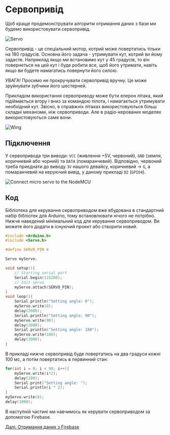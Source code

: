 # Сервопривід

Щоб краще продемонструвати алгоритм отримання даних з бази ми будемо використовувати сервопривід.

![Servo](https://github.com/snipter/firebase-iot-codelab/blob/master/docs/assets/image14.png)

Сервопривід - це спеціальний мотор, котрий може повертатись тільки на 180 градусів. Основна його задача - утримувати кут, котрий ви йому задасте. Наприклад якщо ми встановимо кут у 45 градусів, то він повернеться на цей кут і буде робити все, щоб його утримати, навіть якщо ви будете намагатись повернути його силою.

УВАГА! Просимо не прокручувати сервопривід вручну. Це може зруйнувати зубчики його шестерней.

Прикладом використання сервоприводу може бути елерон літака, який підіймається вгору і вниз за командою пілота, і намагається утримувати необхідний кут. Звісно, в справжніх літаках використовуються більш складні механізми, ніж сервоприводи. Але в радіо-керованих моделях використовуються саме вони.

![Wing](https://github.com/snipter/firebase-iot-codelab/blob/master/docs/assets/image31.png)
 
## Підключення

У сервопривода три виводи: `VCC` (живлення +5V, червоний), `GND` (земля, коричневий або чорний) та `DATA` (помаранчевий). Відповідно, червоний треба приєднати до виводу `3V` нашого девайсу, коричневий -> `G`, а помаранчевий на керуючий вивід, у даному прикладі `D2` (`GPIO4`).

![Connect micro servo to the NodeMCU](https://github.com/snipter/firebase-iot-codelab/blob/master/docs/assets/image19.png)

## Код

Бібліотека для керування сервоприводом вже вбудована в стандартний набір бібліотек для Arduino, тому встановлювати нічого не потрібно. Нижче наведений мінімальний код для керування сервоприводом. Ви можете його додати в існуючий проект або створити новий.

```c++
#include <Arduino.h>
#include <Servo.h>

#define SERVO_PIN 4

Servo myServo;

void setup(){
    // Starting serial port
    Serial.begin(115200);
    // Init servo
    myServo.attach(SERVO_PIN);
}
void loop(){
    Serial.println("Setting angle: 0");
    myServo.write(0);
    delay(2000);
    Serial.println("Setting angle: 90");
    myServo.write(90);
    delay(2000);
    Serial.println("Setting angle: 180");
    myServo.write(180);
    delay(2000);
}
```

В прикладі нижче сервопривід буде повертатись на два градуси кожні 100 мс, а потім повертатись в первинний стан:

```c++
for(int i = 0; i < 90; i++){
    myServo.write(i*2);
    delay(100);
    Serial.print("Setting angle: ");
    Serial.println(i * 2);
}
myServo.write(0);
delay(1000);
```

В наступній частині ми навчимось як керувати сервоприводом за допомогою Firebase.

[Далі: Отримання даних з Firebase](06-getting-data-from-firebase.md)
